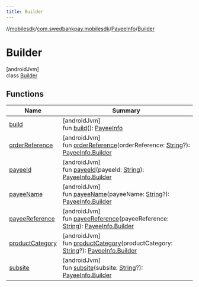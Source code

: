 ```yaml
---
title: Builder
---
```

//[mobilesdk](../../../../index.html)/[com.swedbankpay.mobilesdk](../../index.html)/[PayeeInfo](../index.html)/[Builder](index.html)



# Builder



[androidJvm]\
class [Builder](index.html)



## Functions


| Name | Summary |
|---|---|
| [build](build.html) | [androidJvm]<br>fun [build](build.html)(): [PayeeInfo](../index.html) |
| [orderReference](order-reference.html) | [androidJvm]<br>fun [orderReference](order-reference.html)(orderReference: [String](https://kotlinlang.org/api/latest/jvm/stdlib/kotlin/-string/index.html)?): [PayeeInfo.Builder](index.html) |
| [payeeId](payee-id.html) | [androidJvm]<br>fun [payeeId](payee-id.html)(payeeId: [String](https://kotlinlang.org/api/latest/jvm/stdlib/kotlin/-string/index.html)): [PayeeInfo.Builder](index.html) |
| [payeeName](payee-name.html) | [androidJvm]<br>fun [payeeName](payee-name.html)(payeeName: [String](https://kotlinlang.org/api/latest/jvm/stdlib/kotlin/-string/index.html)?): [PayeeInfo.Builder](index.html) |
| [payeeReference](payee-reference.html) | [androidJvm]<br>fun [payeeReference](payee-reference.html)(payeeReference: [String](https://kotlinlang.org/api/latest/jvm/stdlib/kotlin/-string/index.html)): [PayeeInfo.Builder](index.html) |
| [productCategory](product-category.html) | [androidJvm]<br>fun [productCategory](product-category.html)(productCategory: [String](https://kotlinlang.org/api/latest/jvm/stdlib/kotlin/-string/index.html)?): [PayeeInfo.Builder](index.html) |
| [subsite](subsite.html) | [androidJvm]<br>fun [subsite](subsite.html)(subsite: [String](https://kotlinlang.org/api/latest/jvm/stdlib/kotlin/-string/index.html)?): [PayeeInfo.Builder](index.html) |

